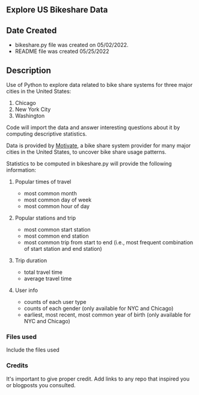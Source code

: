 ## Explore US Bikeshare Data

## Date Created
- bikeshare.py file was created on 05/02/2022.
- README file was created 05/25/2022

## Description
Use of Python to explore data related to bike share systems for three major cities in the United States:
1. Chicago
2. New York City
3. Washington

Code will import the data and answer interesting questions about it by computing descriptive statistics. 

Data is provided by [Motivate](https://www.motivateco.com/), a bike share system provider for many major cities in the United States, to uncover bike share usage patterns. 

Statistics to be computed in bikeshare.py will provide the following information:
1. Popular times of travel 
   - most common month
   - most common day of week
   - most common hour of day

2. Popular stations and trip
   - most common start station
   - most common end station
   - most common trip from start to end (i.e., most frequent combination of start station and end station)

3. Trip duration
   - total travel time
   - average travel time

4. User info
   - counts of each user type
   - counts of each gender (only available for NYC and Chicago)
   - earliest, most recent, most common year of birth (only available for NYC and Chicago)

### Files used
Include the files used

### Credits
It's important to give proper credit. Add links to any repo that inspired you or blogposts you consulted.